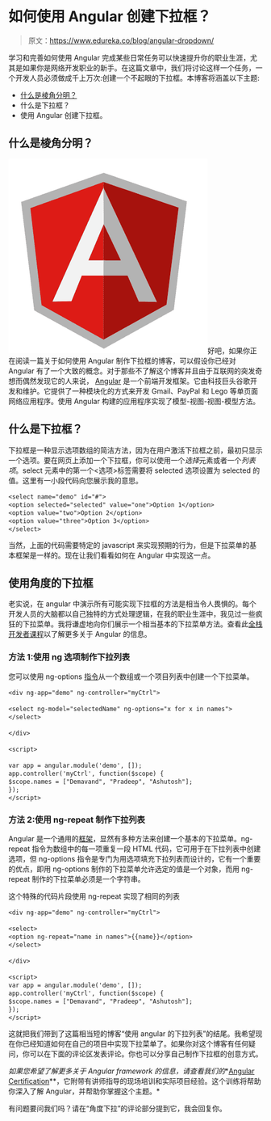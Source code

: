 # 如何使用 Angular 创建下拉框？

> 原文：<https://www.edureka.co/blog/angular-dropdown/>

学习和完善如何使用 Angular 完成某些日常任务可以快速提升你的职业生涯，尤其是如果你是网络开发职业的新手。在这篇文章中，我们将讨论这样一个任务，一个开发人员必须做成千上万次:创建一个不起眼的下拉框。本博客将涵盖以下主题:

*   [什么是棱角分明？](#what-is-angular)
*   什么是下拉框？
*   使用 Angular 创建下拉框。

## **什么是棱角分明？**

![Angular Logo - Angular MVC - edureka](img/7906932a952cda9058fcecf024d5dcc6.png)好吧，如果你正在阅读一篇关于如何使用 Angular 制作下拉框的博客，可以假设你已经对 Angular 有了一个大致的概念。对于那些不了解这个博客并且由于互联网的突发奇想而偶然发现它的人来说， [Angular](https://www.edureka.co/blog/angular-tutorial/) 是一个前端开发框架。它由科技巨头谷歌开发和维护。它提供了一种模块化的方式来开发 Gmail、PayPal 和 Lego 等单页面网络应用程序。使用 Angular 构建的应用程序实现了模型-视图-视图-模型方法。

## 什么是下拉框？

下拉框是一种显示选项数组的简洁方法，因为在用户激活下拉框之前，最初只显示一个选项。要在网页上添加一个下拉框，你可以使用一个*选择*元素或者一个*列表项*。select 元素中的第一个<选项>标签需要将 selected 选项设置为 selected 的值。这里有一小段代码向您展示我的意思。

```
<select name="demo" id="#">
<option selected="selected" value="one">Option 1</option>
<option value="two">Option 2</option>
<option value="three">Option 3</option>
</select>
```

当然，上面的代码需要特定的 javascript 来实现预期的行为，但是下拉菜单的基本框架是一样的。现在让我们看看如何在 Angular 中实现这一点。

## **使用角度**的下拉框

老实说，在 angular 中演示所有可能实现下拉框的方法是相当令人畏惧的。每个开发人员的大脑都以自己独特的方式处理逻辑，在我的职业生涯中，我见过一些疯狂的下拉菜单。我将谦虚地向你们展示一个相当基本的下拉菜单方法。查看此[全栈开发者课程](https://www.edureka.co/masters-program/full-stack-developer-training)以了解更多关于 Angular 的信息。

### **方法 1:使用 ng 选项制作下拉列表**

您可以使用 ng-options [指令](https://www.edureka.co/blog/angular-directive/)从一个数组或一个项目列表中创建一个下拉菜单。

```
<div ng-app="demo" ng-controller="myCtrl">

<select ng-model="selectedName" ng-options="x for x in names">
</select>

</div>

<script>

var app = angular.module('demo', []);
app.controller('myCtrl', function($scope) {
$scope.names = ["Demavand", "Pradeep", "Ashutosh"];
});
</script>

```

### **方法 2:使用 ng-repeat 制作下拉列表**

Angular 是一个通用的[框架](https://www.edureka.co/blog/top-10-javascript-frameworks/)，显然有多种方法来创建一个基本的下拉菜单。ng-repeat 指令为数组中的每一项重复一段 HTML 代码，它可用于在下拉列表中创建选项，但 ng-options 指令是专门为用选项填充下拉列表而设计的，它有一个重要的优点，即用 ng-options 制作的下拉菜单允许选定的值是一个对象，而用 ng-repeat 制作的下拉菜单必须是一个字符串。

这个特殊的代码片段使用 ng-repeat 实现了相同的列表

```
<div ng-app="demo" ng-controller="myCtrl">

<select>
<option ng-repeat="name in names">{{name}}</option>
</select>

</div>

<script>
var app = angular.module('demo', []);
app.controller('myCtrl', function($scope) {
$scope.names = ["Demavand", "Pradeep", "Ashutosh"];
});
</script>

```

这就把我们带到了这篇相当短的博客“使用 angular 的下拉列表”的结尾。我希望现在你已经知道如何在自己的项目中实现下拉菜单了。如果你对这个博客有任何疑问，你可以在下面的评论区发表评论。你也可以分享自己制作下拉框的创意方式。

*如果您希望了解更多关于 Angular framework 的信息，请查看我们的**[Angular Certification](https://www.edureka.co/angular-training)**，它附带有讲师指导的现场培训和实际项目经验。这个训练将帮助你深入了解 Angular，并帮助你掌握这个主题。*

有问题要问我们吗？请在“角度下拉”的评论部分提到它，我会回复你。